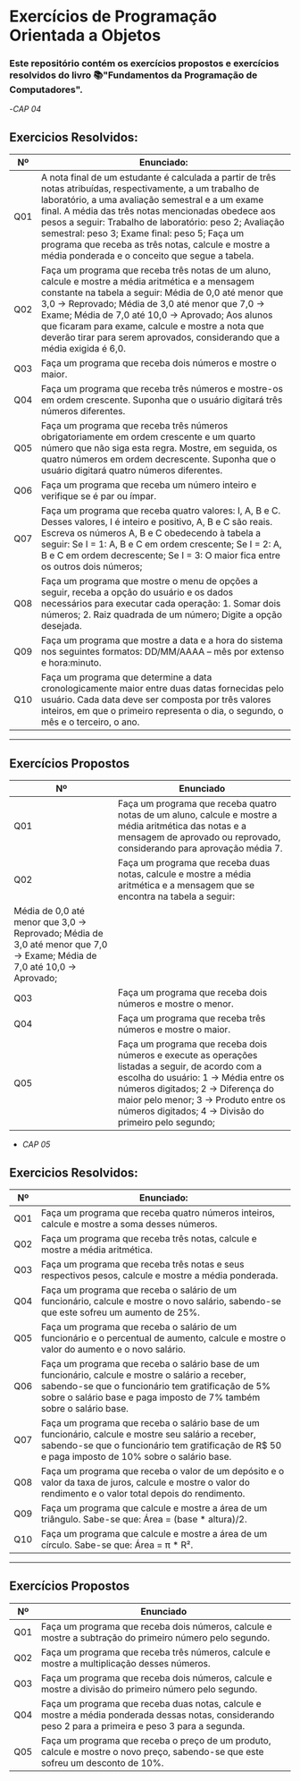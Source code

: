 # Exercícios de Programação Orientada a Objetos

### Este repositório contém os exercícios propostos e exercícios resolvidos do livro 📚"Fundamentos da Programação de Computadores".        

-*_CAP 04_*

##  Exercicios Resolvidos:

| Nº   | Enunciado:                                                                                   |
|------|-----------------------------------------------------------------------------------------------|
| Q01  | A nota final de um estudante é calculada a partir de três notas atribuídas, respectivamente, a um trabalho de laboratório, a uma avaliação semestral e a um exame final. A média das três notas mencionadas obedece aos pesos a seguir: Trabalho de laboratório: peso 2; Avaliação semestral: peso 3; Exame final: peso 5; Faça um programa que receba as três notas, calcule e mostre a média ponderada e o conceito que segue a tabela. |
| Q02  | Faça um programa que receba três notas de um aluno, calcule e mostre a média aritmética e a mensagem constante na tabela a seguir: Média de 0,0 até menor que 3,0 → Reprovado; Média de 3,0 até menor que 7,0 → Exame; Média de 7,0 até 10,0 → Aprovado; Aos alunos que ficaram para exame, calcule e mostre a nota que deverão tirar para serem aprovados, considerando que a média exigida é 6,0. |
| Q03  | Faça um programa que receba dois números e mostre o maior. |
| Q04  | Faça um programa que receba três números e mostre-os em ordem crescente. Suponha que o usuário digitará três números diferentes. |
| Q05  | Faça um programa que receba três números obrigatoriamente em ordem crescente e um quarto número que não siga esta regra. Mostre, em seguida, os quatro números em ordem decrescente. Suponha que o usuário digitará quatro números diferentes. |
| Q06  | Faça um programa que receba um número inteiro e verifique se é par ou ímpar. |
| Q07  | Faça um programa que receba quatro valores: I, A, B e C. Desses valores, I é inteiro e positivo, A, B e C são reais. Escreva os números A, B e C obedecendo à tabela a seguir: Se I = 1: A, B e C em ordem crescente; Se I = 2: A, B e C em ordem decrescente; Se I = 3: O maior fica entre os outros dois números; |
| Q08  | Faça um programa que mostre o menu de opções a seguir, receba a opção do usuário e os dados necessários para executar cada operação: 1.	Somar dois números; 2.	Raiz quadrada de um número; Digite a opção desejada. |
| Q09  | Faça um programa que mostre a data e a hora do sistema nos seguintes formatos: DD/MM/AAAA – mês por extenso e hora:minuto. |
| Q10  | 	Faça um programa que determine a data cronologicamente maior entre duas datas fornecidas pelo usuário. Cada data deve ser composta por três valores inteiros, em que o primeiro representa o dia, o segundo, o mês e o terceiro, o ano. |

---

##  Exercícios Propostos

| Nº   | Enunciado                                                                                     |
|------|-----------------------------------------------------------------------------------------------|
| Q01  | Faça um programa que receba quatro notas de um aluno, calcule e mostre a média aritmética das notas e a mensagem de aprovado ou reprovado, considerando para aprovação média 7. |
| Q02  | Faça um programa que receba duas notas, calcule e mostre a média aritmética e a mensagem que se encontra na tabela a seguir:
Média de 0,0 até menor que 3,0 → Reprovado; Média de 3,0 até menor que 7,0 → Exame; Média de 7,0 até 10,0 → Aprovado;     |
| Q03  | Faça um programa que receba dois números e mostre o menor. |
| Q04  | Faça um programa que receba três números e mostre o maior. |
| Q05  | 	Faça um programa que receba dois números e execute as operações listadas a seguir, de acordo com a escolha do usuário: 1 → Média entre os números digitados; 2 → Diferença do maior pelo menor; 3 → Produto entre os números digitados; 4 → Divisão do primeiro pelo segundo; |

- *_CAP 05_*                  

##  Exercicios Resolvidos:

| Nº   | Enunciado:                                                                                   |
|------|-----------------------------------------------------------------------------------------------|
| Q01  | Faça um programa que receba quatro números inteiros, calcule e mostre a soma desses números. |
| Q02  | Faça um programa que receba três notas, calcule e mostre a média aritmética.                 |
| Q03  | Faça um programa que receba três notas e seus respectivos pesos, calcule e mostre a média ponderada. |
| Q04  | Faça um programa que receba o salário de um funcionário, calcule e mostre o novo salário, sabendo-se que este sofreu um aumento de 25%. |
| Q05  | Faça um programa que receba o salário de um funcionário e o percentual de aumento, calcule e mostre o valor do aumento e o novo salário. |
| Q06  | Faça um programa que receba o salário base de um funcionário, calcule e mostre o salário a receber, sabendo-se que o funcionário tem gratificação de 5% sobre o salário base e paga imposto de 7% também sobre o salário base. |
| Q07  | Faça um programa que receba o salário base de um funcionário, calcule e mostre seu salário a receber, sabendo-se que o funcionário tem gratificação de R$ 50 e paga imposto de 10% sobre o salário base. |
| Q08  | Faça um programa que receba o valor de um depósito e o valor da taxa de juros, calcule e mostre o valor do rendimento e o valor total depois do rendimento. |
| Q09  | Faça um programa que calcule e mostre a área de um triângulo. Sabe-se que: Área = (base * altura)/2. |
| Q10  | Faça um programa que calcule e mostre a área de um círculo. Sabe-se que: Área = π * R². |

---

##  Exercícios Propostos

| Nº   | Enunciado                                                                                     |
|------|-----------------------------------------------------------------------------------------------|
| Q01  | Faça um programa que receba dois números, calcule e mostre a subtração do primeiro número pelo segundo. |
| Q02  | Faça um programa que receba três números, calcule e mostre a multiplicação desses números.     |
| Q03  | Faça um programa que receba dois números, calcule e mostre a divisão do primeiro número pelo segundo. |
| Q04  | Faça um programa que receba duas notas, calcule e mostre a média ponderada dessas notas, considerando peso 2 para a primeira e peso 3 para a segunda. |
| Q05  | Faça um programa que receba o preço de um produto, calcule e mostre o novo preço, sabendo-se que este sofreu um desconto de 10%. |
